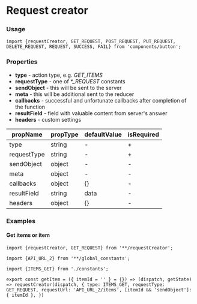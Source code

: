 # Request creator

### Usage

`import {requestCreator, GET_REQUEST, POST_REQUEST, PUT_REQUEST, DELETE_REQUEST, REQUEST, SUCCESS, FAIL} from 'components/button';`

### Properties

- **type** - action type, e.g. _GET_ITEMS_
- **requestType** - one of _\*\_REQUEST_ constants
- **sendObject** - this will be sent to the server
- **meta** - this will be additional sent to the reducer
- **callbacks** - successful and unfortunate callbacks after completion of the function
- **resultField** - field with valuable content from server's answer
- **headers** - custom settings

| propName    | propType | defaultValue | isRequired |
| ----------- | -------- | ------------ | ---------- |
| type        | string   | -            | +          |
| requestType | string   | -            | +          |
| sendObject  | object   | -            | -          |
| meta        | object   | -            | -          |
| callbacks   | object   | {}           | -          |
| resultField | string   | data         | -          |
| headers     | object   | {}           | -          |

### Examples

#### Get items or item

`import {requestCreator, GET_REQUEST} from '**/requestCreator';`

`import {API_URL_2} from '**/global_constants';`

`import {ITEMS_GET} from './constants';`

`export const getItem = ({ itemId = '' } = {}) => (dispatch, getState) => requestCreator(dispatch, { type: ITEMS_GET, requestType: GET_REQUEST, requestUrl: 'API_URL_2/items', [itemId && 'sendObject']: { itemId }, })`
